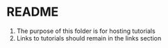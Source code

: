 # README

1. The purpose of this folder is for hosting tutorials
2. Links to tutorials should remain in the links section  
